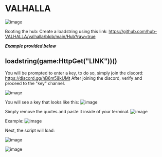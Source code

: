 # VALHALLA
![image](https://user-images.githubusercontent.com/132168937/235324076-8efb07a9-6db3-4c3f-bd38-d27114046652.png)

Booting the hub: Create a loadstring using this link: https://github.com/hub-VALHALLA/valhalla/blob/main/Hub?raw=true

___Example provided below___
## loadstring(game:HttpGet("LINK"))()
You will be prompted to enter a key, to do so, simply join the discord: https://discord.gg/hB6m58kUMt
After joining the discord, verify and proceed to the "key" channel.

![image](https://user-images.githubusercontent.com/132168937/235324408-4e6e836e-e29b-41b1-9b1e-7d1618c96e8d.png)

You will see a key that looks like this:
![image](https://user-images.githubusercontent.com/132168937/235324438-c0322241-d1b5-4721-9460-a25f929eea34.png)

Simply remove the quotes and paste it inside of your terminal.
![image](https://user-images.githubusercontent.com/132168937/235324485-722fd029-8bd9-479a-8639-7ef605ccb91e.png)

Example:
![image](https://user-images.githubusercontent.com/132168937/235324509-8936aab7-ddc5-4566-8859-4651499ba809.png)

Next, the script will load:

![image](https://user-images.githubusercontent.com/132168937/235324550-be49a0ec-f03a-4f0b-b462-507ef929c24d.png)

![image](https://user-images.githubusercontent.com/132168937/235324560-14d6c0ee-7023-4aeb-a206-e55eddff327f.png)
